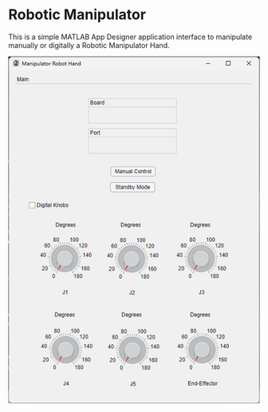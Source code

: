# Robotic Manipulator

This is a simple MATLAB App Designer application interface to manipulate manually or digitally a Robotic Manipulator Hand.

![interface](img/interface.png)